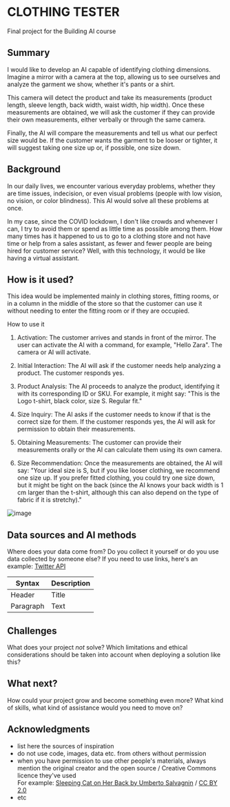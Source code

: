 <!-- This is the markdown template for the final project of the Building AI course, 
created by Reaktor Innovations and University of Helsinki. 
Copy the template, paste it to your GitHub README and edit! -->

# CLOTHING TESTER

Final project for the Building AI course

## Summary

I would like to develop an AI capable of identifying clothing dimensions. Imagine a mirror with a camera at the top, allowing us to see ourselves and analyze the garment we show, whether it's pants or a shirt.

This camera will detect the product and take its measurements (product length, sleeve length, back width, waist width, hip width). Once these measurements are obtained, we will ask the customer if they can provide their own measurements, either verbally or through the same camera.

Finally, the AI will compare the measurements and tell us what our perfect size would be. If the customer wants the garment to be looser or tighter, it will suggest taking one size up or, if possible, one size down.


## Background

In our daily lives, we encounter various everyday problems, whether they are time issues, indecision, or even visual problems (people with low vision, no vision, or color blindness). This AI would solve all these problems at once.

In my case, since the COVID lockdown, I don't like crowds and whenever I can, I try to avoid them or spend as little time as possible among them. How many times has it happened to us to go to a clothing store and not have time or help from a sales assistant, as fewer and fewer people are being hired for customer service? Well, with this technology, it would be like having a virtual assistant.


## How is it used?

This idea would be implemented mainly in clothing stores, fitting rooms, or in a column in the middle of the store so that the customer can use it without needing to enter the fitting room or if they are occupied.

How to use it

1. Activation: The customer arrives and stands in front of the mirror. The user can activate the AI with a command, for example, "Hello Zara". The camera or AI will activate.

2. Initial Interaction: The AI will ask if the customer needs help analyzing a product. The customer responds yes.

3. Product Analysis: The AI proceeds to analyze the product, identifying it with its corresponding ID or SKU. For example, it might say: "This is the Logo t-shirt, black color, size S. Regular fit."

4. Size Inquiry: The AI asks if the customer needs to know if that is the correct size for them. If the customer responds yes, the AI will ask for permission to obtain their measurements.

5. Obtaining Measurements: The customer can provide their measurements orally or the AI can calculate them using its own camera.

6. Size Recommendation: Once the measurements are obtained, the AI will say: "Your ideal size is S, but if you like looser clothing, we recommend one size up. If you prefer fitted clothing, you could try one size down, but it might be tight on the back (since the AI knows your back width is 1 cm larger than the t-shirt, although this can also depend on the type of fabric if it is stretchy)."

![image](https://github.com/user-attachments/assets/6880cc49-c219-4983-a9c8-2f0f50624737)


## Data sources and AI methods
Where does your data come from? Do you collect it yourself or do you use data collected by someone else?
If you need to use links, here's an example:
[Twitter API](https://developer.twitter.com/en/docs)

| Syntax      | Description |
| ----------- | ----------- |
| Header      | Title       |
| Paragraph   | Text        |

## Challenges

What does your project _not_ solve? Which limitations and ethical considerations should be taken into account when deploying a solution like this?

## What next?

How could your project grow and become something even more? What kind of skills, what kind of assistance would you  need to move on? 


## Acknowledgments

* list here the sources of inspiration 
* do not use code, images, data etc. from others without permission
* when you have permission to use other people's materials, always mention the original creator and the open source / Creative Commons licence they've used
  <br>For example: [Sleeping Cat on Her Back by Umberto Salvagnin](https://commons.wikimedia.org/wiki/File:Sleeping_cat_on_her_back.jpg#filelinks) / [CC BY 2.0](https://creativecommons.org/licenses/by/2.0)
* etc
